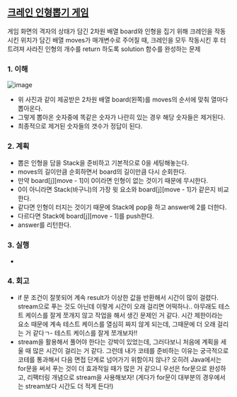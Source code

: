 ## [크레인 인형뽑기 게임](https://school.programmers.co.kr/learn/courses/30/lessons/64061?language=java)
게임 화면의 격자의 상태가 담긴 2차원 배열 board와 인형을 집기 위해 크레인을 작동시킨 위치가 담긴 배열 moves가 매개변수로 주어질 때, 크레인을 모두 작동시킨 후 터트려져 사라진 인형의 개수를 return 하도록 solution 함수를 완성하는 문제

### 1. 이해
![image](https://user-images.githubusercontent.com/65386533/199860708-a6e4b6c1-1703-41f9-b5a2-79b58ba2dcdb.png)
- 위 사진과 같이 제공받은 2차원 배열 board(왼쪽)를 moves의 순서에 맞춰 열마다 뽑아온다.
- 그렇게 뽑아온 숫자중에 똑같은 숫자가 나란히 있는 경우 해당 숫자들은 제거된다.
- 최종적으로 제거된 숫자들의 갯수가 정답이 된다.

### 2. 계획
- 뽑은 인형을 담을 Stack을 준비하고 기본적으로 0을 세팅해놓는다.
- moves의 길이만큼 순회하면서 board의 길이만큼 다시 순회한다.
- 만약 board[j][move - 1]이 0이라면 인형이 없는 것이기 때문에 무시한다.
- 0이 아니라면 Stack(바구니)의 가장 윗 요소와 board[j][move - 1]가 같은지 비교한다.
- 같다면 인형이 터지는 것이기 때문에 Stack에 pop을 하고 answer에 2를 더한다.
- 다르다면 Stack에 board[j][move - 1]를 push한다.
- answer를 리턴한다.

### 3. 실행
- 

### 4. 회고
- if 문 조건이 잘못되어 계속 result가 이상한 값을 반환해서 시간이 많이 걸렸다. stream으로 푸는 것도 아닌데 이렇게 시간이 오래 걸리면 어떡하나.. 아무래도 테스트 케이스를 잘게 쪼개지 않고 작업을 해서 생긴 문제인 거 같다. 시간 제한이라는 요소 때문에 계속 테스트 케이스를 열심히 짜지 않게 되는데, 그때문에 더 오래 걸리는 거 같다ㄱ- 테스트 케이스를 잘게 쪼개보자!!
- stream을 활용해서 풀어야 한다는 강박이 있었는데, 그러다보니 처음에 계획을 세울 때 많은 시간이 걸리는 거 같다. 그런데 내가 코테를 준비하는 이유는 궁극적으로 코테를 통과해서 다음 면접 단계로 넘어가기 위함이지 않나? 오히려 Java에서는 for문을 써서 푸는 것이 더 효과적일 때가 많은 거 같으니 우선은 for문으로 완성하고, 리팩터링 개념으로 stream을 사용해보자! (게다가 for문이 대부분의 경우에서는 stream보다 시간도 더 적게 든다!)   
